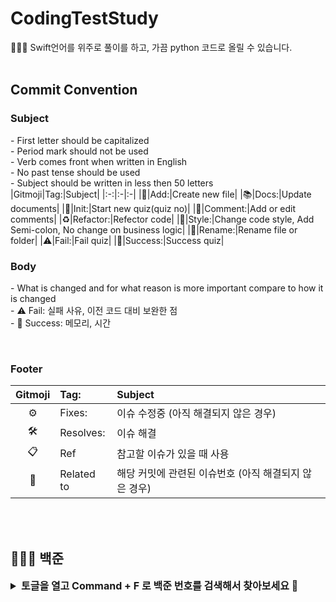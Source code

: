 # CodingTestStudy
👩🏻‍💻 Swift언어를 위주로 풀이를 하고, 가끔 python 코드로 올릴 수 있습니다.
<br/>
<br/>

## Commit Convention
### Subject
\- First letter should be capitalized<br/>
\- Period mark should not be used<br/>
\- Verb comes front when written in English<br/>
\- No past tense should be used<br/>
\- Subject should be written in less then 50 letters<br/>
|Gitmoji|Tag:|Subject|
|:-:|:-|:-|
|📰|Add:|Create new file|
|📚|Docs:|Update documents|
|🎉|Init:|Start new quiz(quiz no)|
|📝|Comment:|Add or edit comments|
|♻️|Refactor:|Refector code|
|🎨|Style:|Change code style, Add Semi-colon, No change on business logic|
|🚚|Rename:|Rename file or folder|
|⚠️|Fail:|Fail quiz|
|🚀|Success:|Success quiz|
<br/>

### Body
\- What is changed and for what reason is more important compare to how it is changed<br/>
\- ⚠️ Fail: 실패 사유, 이전 코드 대비 보완한 점<br/>
\- 🚀 Success: 메모리, 시간

<br/>

### Footer
|Gitmoji|Tag:|Subject|
|:-:|:-|:-|
|⚙️|Fixes:|이슈 수정중 (아직 해결되지 않은 경우)|
|🛠️|Resolves:|이슈 해결|
|📋|Ref|참고할 이슈가 있을 때 사용|
|🔗|Related to|해당 커밋에 관련된 이슈번호 (아직 해결되지 않은 경우)|

<br/>
<br/>

## 🧑🏻‍💻 백준
<details>
  <summary style="font-size: 16;"><b>토글을 열고 Command + F 로 백준 번호를 검색해서 찾아보세요 🔎</b></summary>
  
  |번호|날짜|카테고리|문제|풀이|비고|
  |:-:|:-:|:-:|:-|:-:|:-|
  |1|2023-10-10|입출력과 사칙연산|[11382 꼬마 정민](https://www.acmicpc.net/problem/11382)|[Code](/CodingTestStudy/BaekJoon/11382.swift)||
  |2|2023-10-11|반복문|[15552 빠른 A+B](https://www.acmicpc.net/problem/15552)|[Code](/CodingTestStudy/BaekJoon/15552.swift)|미해결|
  |3|2023-10-11|반복문|[25314 코딩은 체육과목 입니다](https://www.acmicpc.net/problem/25314)|[Code](/CodingTestStudy/BaekJoon/25314.swift)||
  |4|2023-10-12|반복문|[10952 A + B - 5](https://www.acmicpc.net/problem/10952)|[Code](/CodingTestStudy/BaekJoon/10952.swift)||
  |5|2023-10-13|반복문|[10951 A + B - 4](https://www.acmicpc.net/problem/10951)|[Code](/CodingTestStudy/BaekJoon/10951.swift)||
  |6|2023-10-16|1차원 배열|[10807 개수 세기](https://www.acmicpc.net/problem/10807)|[Code](/CodingTestStudy/BaekJoon/10807.swift)||
  |7|2023-10-17|1차원 배열|[10871 X보다 작은 수](https://www.acmicpc.net/problem/10871)|[Code](/CodingTestStudy/BaekJoon/10871.swift)||
  |8|2023-10-18|1차원 배열|[10818 최소, 최대](https://www.acmicpc.net/problem/10818)|[Code](/CodingTestStudy/BaekJoon/10818.swift)||
  |9|2023-10-19|1차원 배열|[2562 최댓값](https://www.acmicpc.net/problem/2562)|[Code](/CodingTestStudy/BaekJoon/2562.swift)||
  |10|2023-10-20|1차원 배열|[10810 공 넣기](https://www.acmicpc.net/problem/10810)|[Code](/CodingTestStudy/BaekJoon/10810.swift)||
  |11|2023-10-23|1차원 배열|[10813 공 바꾸기](https://www.acmicpc.net/problem/10813)|[Code](/CodingTestStudy/BaekJoon/10813.swift)||
  |12|2023-10-24|1차원 배열|[5597 과제 안 내신 분..?](https://www.acmicpc.net/problem/5597)|[Code](/CodingTestStudy/BaekJoon/5597.swift)||
  |13|2023-10-25|1차원 배열|[3052 나머지](https://www.acmicpc.net/problem/3052)|[Code](/CodingTestStudy/BaekJoon/3052.swift)||
  |14|2023-10-26|1차원 배열|[10811 바구니 뒤집기](https://www.acmicpc.net/problem/10811)|[Code](/CodingTestStudy/BaekJoon/10811.swift)||
  |15|2023-10-31|1차원 배열|[1546 평균](https://www.acmicpc.net/problem/1546)|[Code](/CodingTestStudy/BaekJoon/1546.swift)||
  |16|2023-10-31|문자열|[27866 문자와 문자열](https://www.acmicpc.net/problem/27866)|[Code](/CodingTestStudy/BaekJoon/27866.swift)||
  |17|2023-11-01|문자열|[2743 단어 길이 재기](https://www.acmicpc.net/problem/2743)|[Code](/CodingTestStudy/BaekJoon/2743.swift)||
  |18|2023-11-02|문자열|[9086 문자열](https://www.acmicpc.net/problem/9086)|[Code](/CodingTestStudy/BaekJoon/9086.swift)||
</details>
